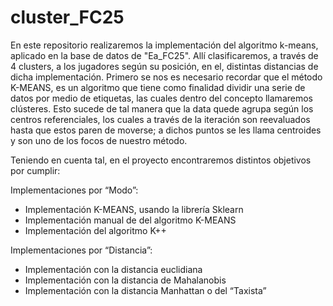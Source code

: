 # cluster_FC25
En este repositorio realizaremos la implementación del algoritmo k-means, aplicado en  la base de datos de "Ea_FC25". Allí clasificaremos, a través de 4 clusters, a los jugadores según su posición,   en el, distintas distancias de dicha implementación.
Primero se nos es necesario recordar que el método K-MEANS, es un algoritmo que tiene como finalidad dividir una serie de datos por medio de  etiquetas, las cuales dentro del concepto llamaremos clústeres. Esto sucede de tal manera que la data quede agrupa según los centros referenciales, los cuales a través de la iteración son reevaluados hasta que estos paren de moverse; a dichos puntos se les llama centroides y son uno de los focos de nuestro método.

Teniendo en cuenta tal, en el proyecto encontraremos distintos objetivos por cumplir:

Implementaciones por “Modo”:

- Implementación K-MEANS, usando la librería Sklearn
- Implementación manual de del algoritmo K-MEANS
- Implementación del algoritmo K++

Implementaciones por “Distancia”:

- Implementación con la distancia euclidiana
- Implementación con la distancia de Mahalanobis
- Implementación con la distancia  Manhattan o del “Taxista”

